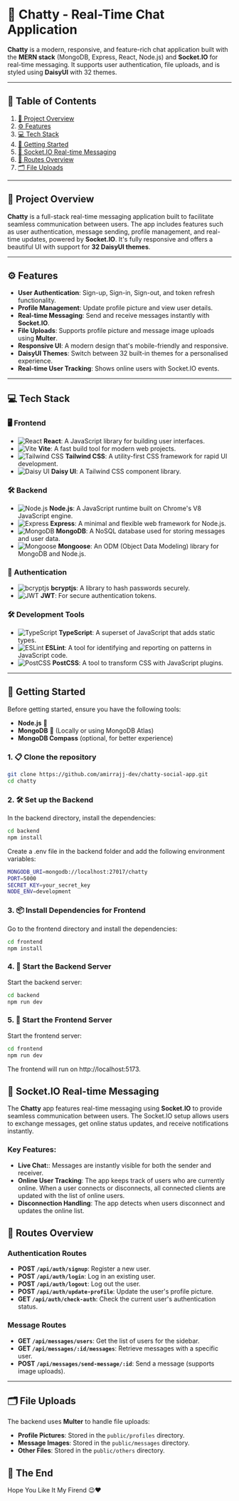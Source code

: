 # 💬 **Chatty - Real-Time Chat Application**

**Chatty** is a modern, responsive, and feature-rich chat application built with the **MERN stack** (MongoDB, Express, React, Node.js) and **Socket.IO** for real-time messaging. It supports user authentication, file uploads, and is styled using **DaisyUI** with 32 themes. 

---

## 📑 Table of Contents

1. [📖 Project Overview](#-project-overview)
2. [⚙️ Features](#-features)
3. [💻 Tech Stack](#-tech-stack)
4. [🚀 Getting Started](#-getting-started)
5. [📡 Socket.IO Real-time Messaging](#-socketio-real-time-messaging)
6. [📄 Routes Overview](#-routes-overview)
7. [🗂️ File Uploads](#-file-uploads)

---

## 📖 Project Overview

**Chatty** is a full-stack real-time messaging application built to facilitate seamless communication between users. The app includes features such as user authentication, message sending, profile management, and real-time updates, powered by **Socket.IO**. It's fully responsive and offers a beautiful UI with support for **32 DaisyUI themes**.

---

## ⚙️ Features

- **User Authentication**: Sign-up, Sign-in, Sign-out, and token refresh functionality.
- **Profile Management**: Update profile picture and view user details.
- **Real-time Messaging**: Send and receive messages instantly with **Socket.IO**.
- **File Uploads**: Supports profile picture and message image uploads using **Multer**.
- **Responsive UI**: A modern design that's mobile-friendly and responsive.
- **DaisyUI Themes**: Switch between 32 built-in themes for a personalised experience.
- **Real-time User Tracking**: Shows online users with Socket.IO events.

---

## 💻 Tech Stack

### 🖥️ Frontend

- ![React](https://img.shields.io/badge/React-20232A?style=flat&logo=react&logoColor=61DAFB) **React**: A JavaScript library for building user interfaces.
- ![Vite](https://img.shields.io/badge/Vite-646CFF?style=flat&logo=vite&logoColor=white) **Vite**: A fast build tool for modern web projects.
- ![Tailwind CSS](https://img.shields.io/badge/Tailwind%20CSS-38B2AC?style=flat&logo=tailwind-css&logoColor=white) **Tailwind CSS**: A utility-first CSS framework for rapid UI development.
- ![Daisy UI](https://img.shields.io/badge/Daisy%20UI-FF69B4?style=flat&logo=daisyui&logoColor=white) **Daisy UI**: A Tailwind CSS component library.

### 🛠️ Backend

- ![Node.js](https://img.shields.io/badge/Node.js-43853D?style=flat&logo=node.js&logoColor=white) **Node.js**: A JavaScript runtime built on Chrome's V8 JavaScript engine.
- ![Express](https://img.shields.io/badge/Express-000000?style=flat&logo=express&logoColor=white) **Express**: A minimal and flexible web framework for Node.js.
- ![MongoDB](https://img.shields.io/badge/MongoDB-4EA94B?style=flat&logo=mongodb&logoColor=white) **MongoDB**: A NoSQL database used for storing messages and user data.
- ![Mongoose](https://img.shields.io/badge/Mongoose-880000?style=flat&logo=mongodb&logoColor=white) **Mongoose**: An ODM (Object Data Modeling) library for MongoDB and Node.js.

### 🔐 Authentication

- ![bcryptjs](https://img.shields.io/badge/bcryptjs-blue?style=flat&logo=key&logoColor=white) **bcryptjs**: A library to hash passwords securely.
- ![JWT](https://img.shields.io/badge/JWT-black?style=flat&logo=json-web-tokens&logoColor=white) **JWT**: For secure authentication tokens.

### 🛠️ Development Tools

- ![TypeScript](https://img.shields.io/badge/TypeScript-007ACC?style=flat&logo=typescript&logoColor=white) **TypeScript**: A superset of JavaScript that adds static types.
- ![ESLint](https://img.shields.io/badge/ESLint-4B3263?style=flat&logo=eslint&logoColor=white) **ESLint**: A tool for identifying and reporting on patterns in JavaScript code.
- ![PostCSS](https://img.shields.io/badge/PostCSS-DD3A0A?style=flat&logo=postcss&logoColor=white) **PostCSS**: A tool to transform CSS with JavaScript plugins.

---

## 🚀 Getting Started

Before getting started, ensure you have the following tools:

- **Node.js** 🔰
- **MongoDB** 🍏 (Locally or using MongoDB Atlas)
- **MongoDB Compass** (optional, for better experience)

### 1. 📋 Clone the repository

```bash
git clone https://github.com/amirrajj-dev/chatty-social-app.git
cd chatty
```

### 2. 🛠️ Set up the Backend

In the backend directory, install the dependencies:

```bash
cd backend
npm install
```

Create a .env file in the backend folder and add the following environment variables:

```bash
MONGODB_URI=mongodb://localhost:27017/chatty
PORT=5000
SECRET_KEY=your_secret_key
NODE_ENV=development
```

### 3. 📦 Install Dependencies for Frontend

Go to the frontend directory and install the dependencies:

```bash
cd frontend
npm install
```

### 4. 🚀 Start the Backend Server

Start the backend server:

```bash
cd backend
npm run dev
```

### 5. 🚀 Start the Frontend Server

Start the frontend server:

```bash
cd frontend
npm run dev
```

The frontend will run on http://localhost:5173.

## 📡 Socket.IO Real-time Messaging

The **Chatty** app features real-time messaging using **Socket.IO** to provide seamless communication between users. The Socket.IO setup allows users to exchange messages, get online status updates, and receive notifications instantly.

### Key Features:

- **Live Chat:**: Messages are instantly visible for both the sender and receiver.
- **Online User Tracking**: The app keeps track of users who are currently online. When a user connects or disconnects, all connected clients are updated with the list of online users.
- **Disconnection Handling**: The app detects when users disconnect and updates the online list.

## 📄 Routes Overview

### Authentication Routes

- **POST `/api/auth/signup`**: Register a new user.
- **POST `/api/auth/login`**: Log in an existing user.
- **POST `/api/auth/logout`**: Log out the user.
- **POST `/api/auth/update-profile`**: Update the user's profile picture.
- **GET `/api/auth/check-auth`**: Check the current user's authentication status.

### Message Routes

- **GET `/api/messages/users`**: Get the list of users for the sidebar.
- **GET `/api/messages/:id/messages`**: Retrieve messages with a specific user.
- **POST `/api/messages/send-message/:id`**: Send a message (supports image uploads).

---

## 🗂️ File Uploads

The backend uses **Multer** to handle file uploads:

- **Profile Pictures**: Stored in the `public/profiles` directory.
- **Message Images**: Stored in the `public/messages` directory.
- **Other Files**: Stored in the `public/others` directory.

## 🏁 The End

Hope You Like It My Firend 😉❤️
